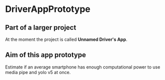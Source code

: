 # DriverAppPrototype

## Part of a larger project
At the moment the project is called **Unnamed Driver's App**.

## Aim of this app prototype
Estimate if an average smartphone has enough computational power to use media pipe and yolo v5 at once. 
